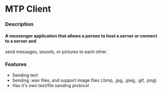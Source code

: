 # MTP Client
### Description
#### A messenger application that allows a person to host a server or connect to a server and
send messages, sounds, or pictures to each other.
### Features
  * Sending text
  * Sending .wav files, and support image files (.bmp, .jpg, .jpeg, .gif, .png)
  * Has it's own text/file sending protocol
